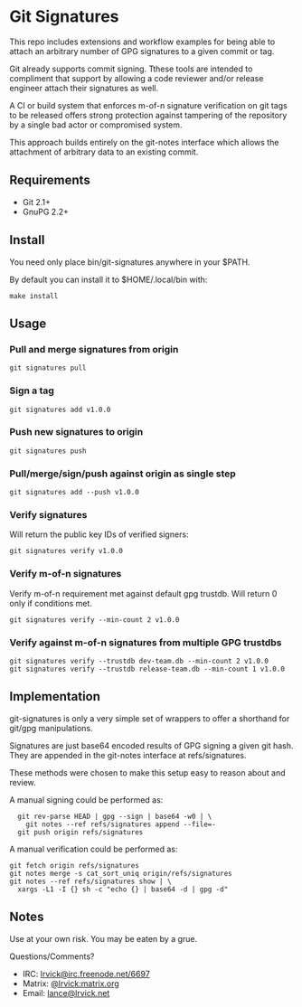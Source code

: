 # Git Signatures #

This repo includes extensions and workflow examples for being able to attach
an arbitrary number of GPG signatures to a given commit or tag.

Git already supports commit signing. Tthese tools are intended to compliment
that support by allowing a code reviewer and/or release engineer attach
their signatures as well.

A CI or build system that enforces m-of-n signature verification on git tags
to be released offers strong protection against tampering of the repository
by a single bad actor or compromised system.

This approach builds entirely on the git-notes interface which allows the
attachment of arbitrary data to an existing commit.

## Requirements ##

  * Git 2.1+
  * GnuPG 2.2+

## Install ##

You need only place bin/git-signatures anywhere in your $PATH.

By default you can install it to $HOME/.local/bin with:

```
make install
```

## Usage ##

### Pull and merge signatures from origin

```
git signatures pull
```

### Sign a tag

```
git signatures add v1.0.0
```

### Push new signatures to origin

```
git signatures push
```

### Pull/merge/sign/push against origin as single step

```
git signatures add --push v1.0.0
```

### Verify signatures

Will return the public key IDs of verified signers:

```
git signatures verify v1.0.0
```

### Verify m-of-n signatures

Verify m-of-n requirement met against default gpg trustdb.
Will return 0 only if conditions met.

```
git signatures verify --min-count 2 v1.0.0
```


### Verify against m-of-n signatures from multiple GPG trustdbs

```
git signatures verify --trustdb dev-team.db --min-count 2 v1.0.0
git signatures verify --trustdb release-team.db --min-count 1 v1.0.0
```

## Implementation ##

git-signatures is only a very simple set of wrappers to offer a shorthand
for git/gpg manipulations.

Signatures are just base64 encoded results of GPG signing a given git hash.
They are appended in the git-notes interface at refs/signatures.

These methods were chosen to make this setup easy to reason about and review.

A manual signing could be performed as:

```
  git rev-parse HEAD | gpg --sign | base64 -w0 | \
    git notes --ref refs/signatures append --file=-
  git push origin refs/signatures
```

A manual verification could be performed as:

```
git fetch origin refs/signatures
git notes merge -s cat_sort_uniq origin/refs/signatures
git notes --ref refs/signatures show | \
  xargs -L1 -I {} sh -c "echo {} | base64 -d | gpg -d"
```

## Notes ##

  Use at your own risk. You may be eaten by a grue.

  Questions/Comments?

  - IRC: [lrvick@irc.freenode.net/6697]()
  - Matrix: [@lrvick:matrix.org]()
  - Email: [lance@lrvick.net](mailto://lance@lrvick.net)
